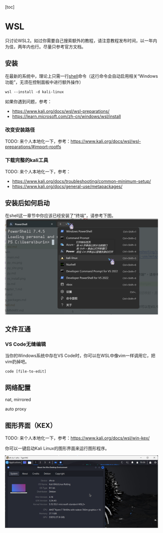 [toc]

# WSL

只讨论WSL2。如过你需要自己搜索额外的教程，请注意教程发布时间，以一年内为佳，两年内也行。尽量只参考官方文档。

## 安装
在最新的系统中，理论上只需一行[shell](../../shell.md)命令（这行命令会自动启用相关“Windows功能”，无须在控制面板中进行额外操作）  
```
wsl --install -d kali-linux
```
如果你遇到问题，参考：
- <https://www.kali.org/docs/wsl/wsl-preparations/>
- <https://learn.microsoft.com/zh-cn/windows/wsl/install>

### 改变安装路径

TODO: 来个人本地化一下，参考：<https://www.kali.org/docs/wsl/wsl-preparations/#import-rootfs>

### 下载完整的kali工具

TODO: 来个人本地化一下，参考：

- <https://www.kali.org/docs/troubleshooting/common-minimum-setup/>
- <https://www.kali.org/docs/general-use/metapackages/>

## 安装后如何启动

在shell这一章节中你应该已经安装了“终端”，请参考下图。
![launch wsl](./launch_wsl.png)


## 文件互通 <!--TODO: 待补全，包括路径映射，直接执行Windows程序-->

### VS Code无缝编辑
当你的Windows系统中存在VS Code时，你可以在WSL中像vim一样调用它，把vim扔掉吧。
```
code [file-to-edit]
```

## 网络配置 <!--TODO: 待补全-->

nat, mirrored

auto proxy

  

## 图形界面（KEX）

TODO: 来个人本地化一下，参考：<https://www.kali.org/docs/wsl/win-kex/>

你可以一键启动Kali Linux的图形界面来运行图形程序。

![kex](./kex.png)  


